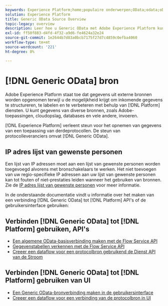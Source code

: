 ```yaml
---
keywords: Experience Platform;home;populaire onderwerpen;OData;odata;oData;Generic OData;generic odata
solution: Experience Platform
title: Generic OData Source Overview
topic-legacy: overview
description: Leer hoe u Generic OData met Adobe Experience Platform kunt verbinden via API's of de gebruikersinterface.
exl-id: ff50f883-d4fd-4f32-a9d6-fe4624a32e24
source-git-commit: 1e2644b7d83a0bcb7175f27d7c4859c0efba4060
workflow-type: tm+mt
source-wordcount: '221'
ht-degree: 0%

---
```


# [!DNL Generic OData] bron

Adobe Experience Platform staat toe dat gegevens uit externe bronnen worden opgenomen terwijl u de mogelijkheid krijgt om inkomende gegevens te structureren, te labelen en te verbeteren met behulp van [!DNL Platform] diensten. U kunt gegevens van diverse bronnen, zoals Adobe-toepassingen, cloudopslag, databases en vele andere, invoeren.

[!DNL Experience Platform] verleent steun voor het opnemen van gegevens van een toepassing van derdeprotocollen. De steun van protocolleveranciers omvat [!DNL Generic OData].

## IP adres lijst van gewenste personen

Een lijst van IP adressen moet aan een lijst van gewenste personen worden toegevoegd alvorens met bronschakelaars te werken. Het niet toevoegen van uw regio-specifieke IP adressen aan uw lijst van gewenste personen kan tot fouten of niet-prestaties leiden wanneer het gebruiken van bronnen. Zie de [IP adres lijst van gewenste personen](../../ip-address-allow-list.md) voor meer informatie.

In de onderstaande documentatie vindt u informatie over het maken van een verbinding [!DNL Generic OData] tot [!DNL Platform] API&#39;s of de gebruikersinterface gebruiken:

## Verbinden [!DNL Generic OData] tot [!DNL Platform] gebruiken, API&#39;s

- [Een algemene OData-basisverbinding maken met de Flow Service API](../../tutorials/api/create/protocols/odata.md)
- [Gegevenstabellen verkennen met de Flow Service API](../../tutorials/api/explore/tabular.md)
- [Creeer een dataflow voor een protocolbron gebruikend de Dienst API van de Stroom](../../tutorials/api/collect/protocols.md)

## Verbinden [!DNL Generic OData] tot [!DNL Platform] gebruiken van UI

- [Een Generic OData-bronverbinding maken in de gebruikersinterface](../../tutorials/ui/create/protocols/odata.md)
- [Creeer een dataflow voor een verbinding van de protocolbron in UI](../../tutorials/ui/dataflow/protocols.md)
